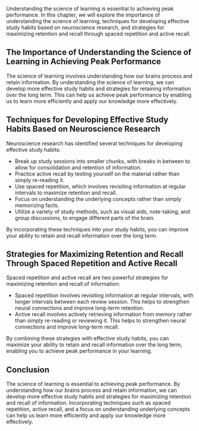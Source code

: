 
Understanding the science of learning is essential to achieving peak performance. In this chapter, we will explore the importance of understanding the science of learning, techniques for developing effective study habits based on neuroscience research, and strategies for maximizing retention and recall through spaced repetition and active recall.

The Importance of Understanding the Science of Learning in Achieving Peak Performance
-------------------------------------------------------------------------------------

The science of learning involves understanding how our brains process and retain information. By understanding the science of learning, we can develop more effective study habits and strategies for retaining information over the long term. This can help us achieve peak performance by enabling us to learn more efficiently and apply our knowledge more effectively.

Techniques for Developing Effective Study Habits Based on Neuroscience Research
-------------------------------------------------------------------------------

Neuroscience research has identified several techniques for developing effective study habits:

* Break up study sessions into smaller chunks, with breaks in between to allow for consolidation and retention of information.
* Practice active recall by testing yourself on the material rather than simply re-reading it.
* Use spaced repetition, which involves revisiting information at regular intervals to maximize retention and recall.
* Focus on understanding the underlying concepts rather than simply memorizing facts.
* Utilize a variety of study methods, such as visual aids, note-taking, and group discussions, to engage different parts of the brain.

By incorporating these techniques into your study habits, you can improve your ability to retain and recall information over the long term.

Strategies for Maximizing Retention and Recall Through Spaced Repetition and Active Recall
------------------------------------------------------------------------------------------

Spaced repetition and active recall are two powerful strategies for maximizing retention and recall of information:

* Spaced repetition involves revisiting information at regular intervals, with longer intervals between each review session. This helps to strengthen neural connections and improve long-term retention.
* Active recall involves actively retrieving information from memory rather than simply re-reading or reviewing it. This helps to strengthen neural connections and improve long-term recall.

By combining these strategies with effective study habits, you can maximize your ability to retain and recall information over the long term, enabling you to achieve peak performance in your learning.

Conclusion
----------

The science of learning is essential to achieving peak performance. By understanding how our brains process and retain information, we can develop more effective study habits and strategies for maximizing retention and recall of information. Incorporating techniques such as spaced repetition, active recall, and a focus on understanding underlying concepts can help us learn more efficiently and apply our knowledge more effectively.
